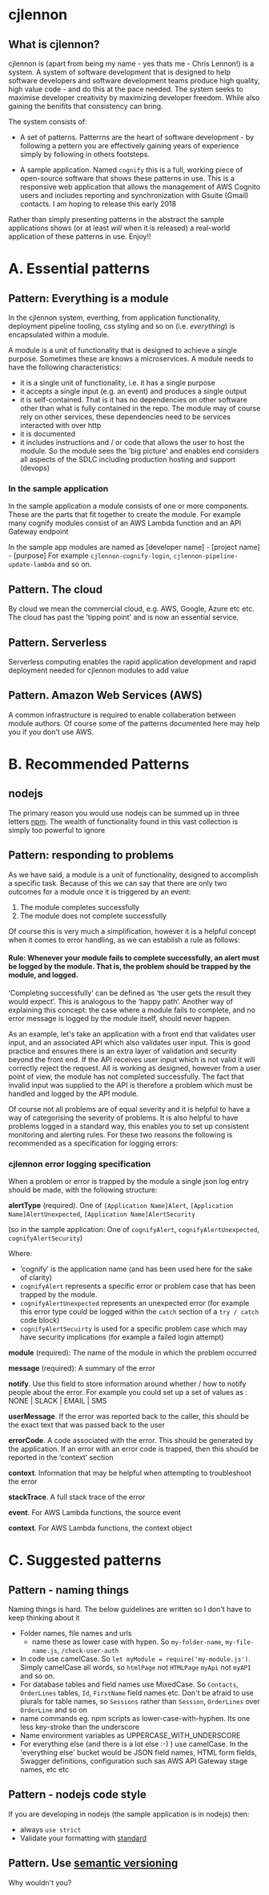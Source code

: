 # cjlennon

## What is cjlennon?

cjlennon is (apart from being my name - yes thats me - Chris Lennon!) is a system.  A system of software development that is designed to help software developers and software development teams produce high quality, high value code - and do this at the pace needed.  The system seeks to maximise developer creativity by maximizing developer freedom.  While also gaining the benifits that consistency can bring.

The system consists of:

- A set of patterns.  Patterrns are the heart of software development - by following a pettern you are effectively gaining years of experience simply by following in others footsteps.

- A sample application.  Named `cognify` this is a full, working piece of open-source software that shows these patterns in use.  This is a responsive web application that allows the management of AWS Cognito users and includes reporting and synchronization with Gsuite (Gmail) contacts.  I am hoping to release this early 2018

Rather than simply presenting patterns in the abstract the sample applications shows (or at least _will_ when it is released) a real-world application of these patterns in use.  Enjoy!!

# A.  Essential patterns

## Pattern: Everything is a module

In the cjlennon system, everthing, from application functionality, deployment pipeline tooling, css styling and so on (i.e. _everything_) is encapsulated within a module.

A module is a unit of functionality that is designed to achieve a single purpose. Sometimes these are knows a microservices.  A module needs to have the following characteristics:

- it is a single unit of functionality, i.e. it has a single purpose
- it accepts a single input (e.g. an event) and produces a single output
- it is self-contained.  That is it has no dependencies on other software other than what is fully contained in the repo.  The module may of course rely on other services, these dependencies need to be services interacted with over http
- it is documented
- it includes instructions and / or code that allows the user to host the module.  So the module sees the 'big picture' and enables end considers all aspects of the SDLC including production hosting and support (devops)

### In the sample application

In the sample application a module consists of one or more components.  These are the parts that fit together to create the module.  For example many cognify modules consist of an AWS Lambda function and an API Gateway endpoint

In the sample app modules are named as [developer name] - [project name] - [purpose]  For example `cjlennon-cognify-login`, `cjlennon-pipeline-update-lambda` and so on. 

## Pattern.  The cloud

By cloud we mean the commercial cloud, e.g. AWS, Google, Azure etc etc.  The cloud has past the 'tipping point' and is now an essential service.

## Pattern.  Serverless

Serverless computing enables the rapid application development and rapid deployment needed for cjlennon modules to add value

## Pattern. Amazon Web Services (AWS)

A common infrastructure is required to enable collaberation between module authors. Of course some of the patterns documented here may help you if you don't use AWS.

#  B.  Recommended Patterns

## nodejs

The primary reason you would use nodejs can be summed up in three letters [npm](https://www.npmjs.com).  The wealth of functionality found in this vast collection is simply too powerful to ignore

## Pattern: responding to problems

As we have said, a module is a unit of functionality, designed to accomplish a specific task.  Because of this we can say that there are only two outcomes for a module once it is triggered by an event:

1.	 The module completes successfully
2.	The module does not complete successfully

Of course this is very much a simplification, however it is a helpful concept when it comes to error handling, as we can establish a rule as follows:

#### Rule:  Whenever your module fails to complete successfully, an alert must be logged by the module.  That is, the problem should be trapped by the module, and logged.

‘Completing successfully’ can be defined as ‘the user gets the result they would expect’.  This is analogous to the ‘happy path’.  Another way of explaining this concept:  the case where a module fails to complete, and no error message is logged by the module itself, should never happen.

As an example, let's take an application with a front end that validates user input, and an associated API which also validates user input.  This is good practice and ensures there is an extra layer of validation and security beyond the front end.  If the API receives user input which is not valid it will correctly reject the request.  All is working as designed, however from a user point of view, the module has not completed successfully.  The fact that invalid input was supplied to the API is therefore a problem which must be handled and logged by the API module.

Of course not all problems are of equal severity and it is helpful to have a way of categorising the severity of problems.  It is also helpful to have problems logged in a standard way, this enables you to set up consistent monitoring and alerting rules.  For these two reasons the following is recommended as a specification for logging errors:

### cjlennon error logging specification

When a problem or error is trapped by the module a single json log entry should be made, with the following structure:

**alertType**  (required).  One of `[Application Name]Alert`, `[Application Name]AlertUnexpected`, `[Application Name]AlertSecurity`

(so in the sample application: One of `cognifyAlert`, `cognifyAlertUnexpected`, `cognifyAlertSecurity`)

Where:
-  ‘cognify’ is the application name (and has been used here for the sake of clarity)
 -  `cognifyAlert` represents a specific error or problem case that has been trapped by the module.  
-  `cognifyAlertUnexpected` represents an unexpected error (for example this error type could be logged within the `catch` section of a `try / catch` code block)
-  `cognifyAlertSecuirty` is used for a specific problem case which may have security implications (for example a failed login attempt)

**module** (required):  The name of the module in which the problem occurred

**message** (required):  A summary of the error

**notify**.  Use this field to store information around whether / how to notify people about the error.  For example you could set up a set of values as : NONE | SLACK | EMAIL | SMS

**userMessage**.  If the error was reported back to the caller, this should be the exact text that was passed back to the user

**errorCode**.  A code associated with the error.  This should be generated by the application.  If an error with an error code is trapped, then this should be reported in the ‘context’ section

**context**.  Information that may be helpful when attempting to troubleshoot the error

**stackTrace**.  A full stack trace of the error

**event**.  For AWS Lambda functions, the source event

**context**.  For AWS Lambda functions, the context object

#  C.  Suggested patterns

## Pattern - naming things

Naming things is hard.  The below guidelines are written so I don't have to keep thinking about it

- Folder names, file names and urls
  - name these as lower case with hypen.  So `my-folder-name`, `my-file-name.js`, `/check-user-auth`
- In code use camelCase.  So `let myModule = require('my-module.js')`.  Simply camelCase all words, so `htmlPage` not `HTMLPage` `myApi` not `myAPI` and so on.
- For database tables and field names use MixedCase.  So `Contacts`, `OrderLines` tables, `Id`, `FirstName` field names etc.  Don't be afraid to use plurals for table names, so `Sessions` rather than `Session`, `OrderLines` over `OrderLine` and so on
- name commands eg. npm scripts as lower-case-with-hyphen.   Its one less key-stroke than the underscore
- Name environment variables as UPPERCASE_WITH_UNDERSCORE
- For everything else (and there is a lot else :-) )  use camelCase.  In the 'everything else' bucket would be JSON field names, HTML form fields, Swagger definitions, configuration such sas AWS API Gateway stage names, etc etc

## Pattern - nodejs code style

If you are developing in nodejs (the sample application is in nodejs) then:
- always `use strict`
- Validate your formatting with [standard](https://github.com/standard/standard)

## Pattern.  Use [semantic versioning](http://semver.org)

Why wouldn't you?
